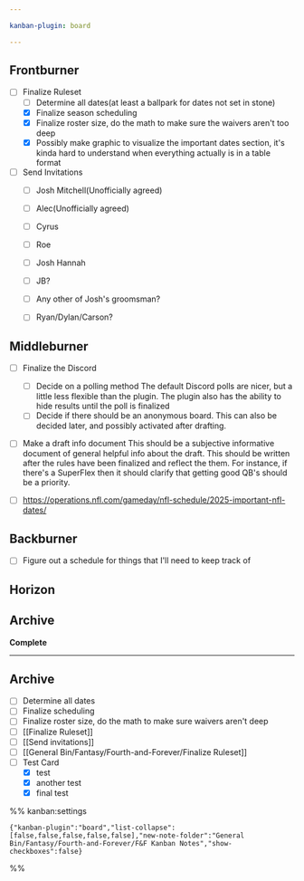 ```yaml
---

kanban-plugin: board

---
```


## Frontburner

- [ ] Finalize Ruleset
	- [ ] Determine all dates(at least a ballpark for dates not set in stone)
	- [x] Finalize season scheduling
	- [x] Finalize roster size, do the math to make sure the waivers aren't too deep
	- [x] Possibly make graphic to visualize the important dates section, it's kinda hard to understand when everything actually is in a table format
- [ ] Send Invitations
	- [ ] Josh Mitchell(Unofficially agreed)
	- [ ] Alec(Unofficially agreed)
	- [ ] Cyrus
	- [ ] Roe
	- [ ] Josh Hannah
	- [ ] JB?
	- [ ] Any other of Josh's groomsman?
	- [ ] Ryan/Dylan/Carson?


## Middleburner

- [ ] Finalize the Discord
	- [ ] Decide on a polling method
		The default Discord polls are nicer, but a little less flexible than the plugin. The plugin also has the ability to hide results until the poll is finalized
	- [ ] Decide if there should be an anonymous board. This can also be decided later, and possibly activated after drafting.
- [ ] Make a draft info document
	This should be a subjective informative document of general helpful info about the draft. This should be written after the rules have been finalized and reflect the them. For instance, if there's a SuperFlex then it should clarify that getting good QB's should be a priority.
- [ ] https://operations.nfl.com/gameday/nfl-schedule/2025-important-nfl-dates/


## Backburner

- [ ] Figure out a schedule for things that I'll need to keep track of


## Horizon



## Archive

**Complete**


***

## Archive

- [ ] Determine all dates
- [ ] Finalize scheduling
- [ ] Finalize roster size, do the math to make sure waivers aren't deep
- [ ] [[Finalize Ruleset]]
- [ ] [[Send invitations]]
- [ ] [[General Bin/Fantasy/Fourth-and-Forever/Finalize Ruleset]]
- [ ] Test Card
	- [x] test
	- [x] another test
	- [x] final test

%% kanban:settings
```
{"kanban-plugin":"board","list-collapse":[false,false,false,false,false],"new-note-folder":"General Bin/Fantasy/Fourth-and-Forever/F&F Kanban Notes","show-checkboxes":false}
```
%%